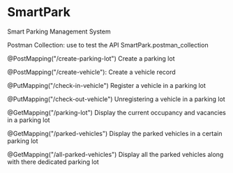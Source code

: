 # SmartPark
 Smart Parking Management System
 
 Postman Collection: use to test the API
 SmartPark.postman_collection
 
@PostMapping("/create-parking-lot")
 Create a parking lot

@PostMapping("/create-vehicle"):
Create a vehicle record

@PutMapping("/check-in-vehicle")
Register a vehicle in a parking lot

@PutMapping("/check-out-vehicle")
Unregistering a vehicle in a parking lot

@GetMapping("/parking-lot")
Display the current occupancy and vacancies in a parking lot

@GetMapping("/parked-vehicles")
Display the parked vehicles in a certain parking lot

@GetMapping("/all-parked-vehicles")
Display all the parked vehicles along with there dedicated parking lot

